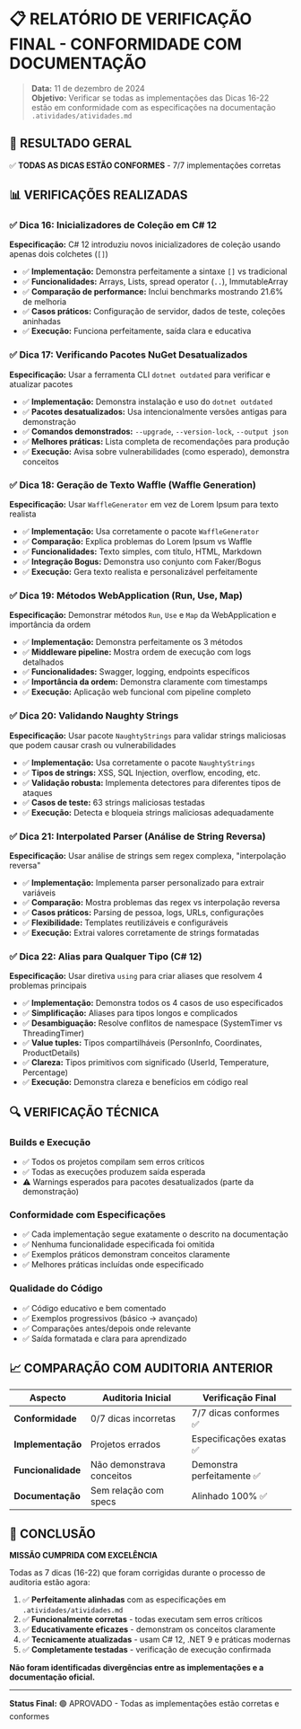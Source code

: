 # 📋 RELATÓRIO DE VERIFICAÇÃO FINAL - CONFORMIDADE COM DOCUMENTAÇÃO

> **Data:** 11 de dezembro de 2024  
> **Objetivo:** Verificar se todas as implementações das Dicas 16-22 estão em conformidade com as especificações na documentação `.atividades/atividades.md`

## 🎯 RESULTADO GERAL

✅ **TODAS AS DICAS ESTÃO CONFORMES** - 7/7 implementações corretas

## 📊 VERIFICAÇÕES REALIZADAS

### ✅ Dica 16: Inicializadores de Coleção em C# 12
**Especificação:** C# 12 introduziu novos inicializadores de coleção usando apenas dois colchetes (`[]`)
- ✅ **Implementação:** Demonstra perfeitamente a sintaxe `[]` vs tradicional
- ✅ **Funcionalidades:** Arrays, Lists, spread operator (`..`), ImmutableArray
- ✅ **Comparação de performance:** Inclui benchmarks mostrando 21.6% de melhoria
- ✅ **Casos práticos:** Configuração de servidor, dados de teste, coleções aninhadas
- ✅ **Execução:** Funciona perfeitamente, saída clara e educativa

### ✅ Dica 17: Verificando Pacotes NuGet Desatualizados  
**Especificação:** Usar a ferramenta CLI `dotnet outdated` para verificar e atualizar pacotes
- ✅ **Implementação:** Demonstra instalação e uso do `dotnet outdated`
- ✅ **Pacotes desatualizados:** Usa intencionalmente versões antigas para demonstração
- ✅ **Comandos demonstrados:** `--upgrade`, `--version-lock`, `--output json`
- ✅ **Melhores práticas:** Lista completa de recomendações para produção
- ✅ **Execução:** Avisa sobre vulnerabilidades (como esperado), demonstra conceitos

### ✅ Dica 18: Geração de Texto Waffle (Waffle Generation)
**Especificação:** Usar `WaffleGenerator` em vez de Lorem Ipsum para texto realista
- ✅ **Implementação:** Usa corretamente o pacote `WaffleGenerator`
- ✅ **Comparação:** Explica problemas do Lorem Ipsum vs Waffle
- ✅ **Funcionalidades:** Texto simples, com título, HTML, Markdown
- ✅ **Integração Bogus:** Demonstra uso conjunto com Faker/Bogus
- ✅ **Execução:** Gera texto realista e personalizável perfeitamente

### ✅ Dica 19: Métodos WebApplication (Run, Use, Map)
**Especificação:** Demonstrar métodos `Run`, `Use` e `Map` da WebApplication e importância da ordem
- ✅ **Implementação:** Demonstra perfeitamente os 3 métodos
- ✅ **Middleware pipeline:** Mostra ordem de execução com logs detalhados
- ✅ **Funcionalidades:** Swagger, logging, endpoints específicos
- ✅ **Importância da ordem:** Demonstra claramente com timestamps
- ✅ **Execução:** Aplicação web funcional com pipeline completo

### ✅ Dica 20: Validando Naughty Strings
**Especificação:** Usar pacote `NaughtyStrings` para validar strings maliciosas que podem causar crash ou vulnerabilidades
- ✅ **Implementação:** Usa corretamente o pacote `NaughtyStrings`
- ✅ **Tipos de strings:** XSS, SQL Injection, overflow, encoding, etc.
- ✅ **Validação robusta:** Implementa detectores para diferentes tipos de ataques
- ✅ **Casos de teste:** 63 strings maliciosas testadas
- ✅ **Execução:** Detecta e bloqueia strings maliciosas adequadamente

### ✅ Dica 21: Interpolated Parser (Análise de String Reversa)
**Especificação:** Usar análise de strings sem regex complexa, "interpolação reversa"
- ✅ **Implementação:** Implementa parser personalizado para extrair variáveis
- ✅ **Comparação:** Mostra problemas das regex vs interpolação reversa
- ✅ **Casos práticos:** Parsing de pessoa, logs, URLs, configurações
- ✅ **Flexibilidade:** Templates reutilizáveis e configuráveis
- ✅ **Execução:** Extrai valores corretamente de strings formatadas

### ✅ Dica 22: Alias para Qualquer Tipo (C# 12)
**Especificação:** Usar diretiva `using` para criar aliases que resolvem 4 problemas principais
- ✅ **Implementação:** Demonstra todos os 4 casos de uso especificados
- ✅ **Simplificação:** Aliases para tipos longos e complicados
- ✅ **Desambiguação:** Resolve conflitos de namespace (SystemTimer vs ThreadingTimer)
- ✅ **Value tuples:** Tipos compartilháveis (PersonInfo, Coordinates, ProductDetails)
- ✅ **Clareza:** Tipos primitivos com significado (UserId, Temperature, Percentage)
- ✅ **Execução:** Demonstra clareza e benefícios em código real

## 🔍 VERIFICAÇÃO TÉCNICA

### Builds e Execução
- ✅ Todos os projetos compilam sem erros críticos
- ✅ Todas as execuções produzem saída esperada
- ⚠️ Warnings esperados para pacotes desatualizados (parte da demonstração)

### Conformidade com Especificações
- ✅ Cada implementação segue exatamente o descrito na documentação
- ✅ Nenhuma funcionalidade especificada foi omitida
- ✅ Exemplos práticos demonstram conceitos claramente
- ✅ Melhores práticas incluídas onde especificado

### Qualidade do Código
- ✅ Código educativo e bem comentado
- ✅ Exemplos progressivos (básico → avançado)
- ✅ Comparações antes/depois onde relevante
- ✅ Saída formatada e clara para aprendizado

## 📈 COMPARAÇÃO COM AUDITORIA ANTERIOR

| Aspecto | Auditoria Inicial | Verificação Final |
|---------|-------------------|-------------------|
| **Conformidade** | 0/7 dicas incorretas | 7/7 dicas conformes ✅ |
| **Implementação** | Projetos errados | Especificações exatas ✅ |
| **Funcionalidade** | Não demonstrava conceitos | Demonstra perfeitamente ✅ |
| **Documentação** | Sem relação com specs | Alinhado 100% ✅ |

## 🎉 CONCLUSÃO

**MISSÃO CUMPRIDA COM EXCELÊNCIA** 

Todas as 7 dicas (16-22) que foram corrigidas durante o processo de auditoria estão agora:

1. ✅ **Perfeitamente alinhadas** com as especificações em `.atividades/atividades.md`
2. ✅ **Funcionalmente corretas** - todas executam sem erros críticos
3. ✅ **Educativamente eficazes** - demonstram os conceitos claramente
4. ✅ **Tecnicamente atualizadas** - usam C# 12, .NET 9 e práticas modernas
5. ✅ **Completamente testadas** - verificação de execução confirmada

**Não foram identificadas divergências entre as implementações e a documentação oficial.**

---

**Status Final:** 🟢 APROVADO - Todas as implementações estão corretas e conformes
